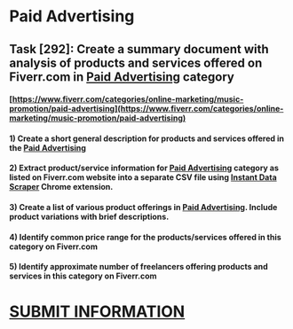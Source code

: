 # Paid Advertising
## Task [292]: Create a summary document with analysis of products and services offered on Fiverr.com in [Paid Advertising](https://www.fiverr.com/categories/online-marketing/music-promotion/paid-advertising) category
#### [https://www.fiverr.com/categories/online-marketing/music-promotion/paid-advertising](https://www.fiverr.com/categories/online-marketing/music-promotion/paid-advertising)
#### 1) Create a short general description for products and services offered in the [Paid Advertising](https://www.fiverr.com/categories/online-marketing/music-promotion/paid-advertising)
#### 2) Extract product/service information for [Paid Advertising](https://www.fiverr.com/categories/online-marketing/music-promotion/paid-advertising) category as listed on Fiverr.com website into a separate CSV file using [Instant Data Scraper](https://chrome.google.com/webstore/detail/instant-data-scraper/ofaokhiedipichpaobibbnahnkdoiiah) Chrome extension.
#### 3) Create a list of various product offerings in [Paid Advertising](https://www.fiverr.com/categories/online-marketing/music-promotion/paid-advertising). Include product variations with brief descriptions.
#### 4) Identify common price range for the products/services offered in this category on Fiverr.com
#### 5) Identify approximate number of freelancers offering products and services in this category on Fiverr.com

# [SUBMIT INFORMATION](https://forms.office.com/r/8AEKjkLxKG)
